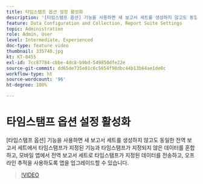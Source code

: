 ```yaml
---
title: 타임스탬프 옵션 설정 활성화
description: '[타임스탬프 옵션] 기능을 사용하면 새 보고서 세트를 생성하지 않고도 동일한 전역 보고서 세트에서 타임스탬프가 지정된 기능과 타임스탬프가 지정되지 않은 데이터를 혼합하고, 모바일 앱에서 전역 보고서 세트로 타임스탬프가 지정된 데이터를 전송하고, 오프라인 추적을 사용하도록 앱을 업그레이드할 수 있습니다.'
feature: Data Configuration and Collection, Report Suite Settings
topic: Administration
role: Admin, User
level: Intermediate, Experienced
doc-type: feature video
thumbnail: 335740.jpg
kt: KT-8455
exl-id: 7cc87784-cbbe-4dc8-b9bd-549850dfe22e
source-git-commit: dd65de735e01c6c5654f98dbc44b13b64ae1de0c
workflow-type: ht
source-wordcount: '96'
ht-degree: 100%

---
```


# 타임스탬프 옵션 설정 활성화

[타임스탬프 옵션] 기능을 사용하면 새 보고서 세트를 생성하지 않고도 동일한 전역 보고서 세트에서 타임스탬프가 지정된 기능과 타임스탬프가 지정되지 않은 데이터를 혼합하고, 모바일 앱에서 전역 보고서 세트로 타임스탬프가 지정된 데이터를 전송하고, 오프라인 추적을 사용하도록 앱을 업그레이드할 수 있습니다.


>[!VIDEO](https://video.tv.adobe.com/v/335740/?quality=12&learn=on)
